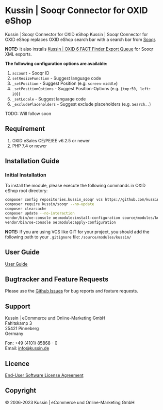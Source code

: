 # Kussin | Sooqr Connector for OXID eShop

Kussin | Sooqr Connector for OXID eShop Kussin | Sooqr Connector for OXID eShop replaces OXID eShop search bar 
with a search bar from [Sooqr](https://www.sooqr.com/).

**NOTE:** It also installs [Kussin | OXID 6 FACT Finder Export Queue](https://github.com/kussin/OxidFactFinderExportQueue) for Sooqr XML exports.

**The following configuration options are available:**

1. `account` - Sooqr ID
2. `setResizeFunction` - Suggest language code
3. `_setPosition` - Suggest Position (e.g. `screen-middle`)
4. `_setPositionOptions` - Suggest Position-Options (e.g. `{top:50, left: 20}`)
5. `_setLocale` - Suggest language code
6. `_excludePlaceholders` - Suggest exclude placeholders (e.g. `Search..`)

TODO: Will follow soon

## Requirement

1. OXID eSales CE/PE/EE v6.2.5 or newer
2. PHP 7.4 or newer

## Installation Guide

### Initial Installation

To install the module, please execute the following commands in OXID eShop root directory:

   ```bash
   composer config repositories.kussin_sooqr vcs https://github.com/kussin/OxidSooqr.git
   composer require kussin/sooqr --no-update
   composer clearcache
   composer update --no-interaction
   vendor/bin/oe-console oe:module:install-configuration source/modules/kussin/sooqr/
   vendor/bin/oe-console oe:module:apply-configuration
   ```

**NOTE:** If you are using VCS like GIT for your project, you should add the following path to your `.gitignore` file:
`/source/modules/kussin/`

## User Guide

[User Guide](USER_GUIDE.md)

## Bugtracker and Feature Requests

Please use the [Github Issues](https://github.com/kussin/OxidSooqr/issues) for bug reports and feature requests.

## Support

Kussin | eCommerce und Online-Marketing GmbH<br>
Fahltskamp 3<br>
25421 Pinneberg<br>
Germany

Fon: +49 (4101) 85868 - 0<br>
Email: info@kussin.de

## Licence

[End-User Software License Agreement](LICENSE.md)

## Copyright

&copy; 2006-2023 Kussin | eCommerce und Online-Marketing GmbH
